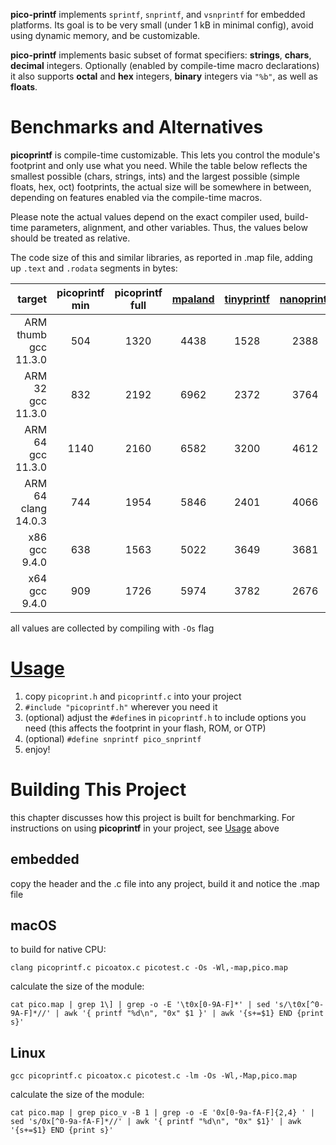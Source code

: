 **pico-printf** implements `sprintf`, `snprintf`, and `vsnprintf` for embedded platforms.  Its goal is to be very small (under 1 kB in minimal config), avoid using dynamic memory, and be customizable.

**pico-printf** implements basic subset of format specifiers: **strings**, **chars**, **decimal** integers.  Optionally (enabled by compile-time macro declarations) it also supports **octal** and **hex** integers, **binary** integers via `"%b"`, as well as **floats**.

# Benchmarks and Alternatives
**picoprintf** is compile-time customizable.  This lets you control the module's footprint and only use what you need.  While the table below reflects the smallest possible (chars, strings, ints) and the largest possible (simple floats, hex, oct) footprints, the actual size will be somewhere in between, depending on features enabled via the compile-time macros.

Please note the actual values depend on the exact compiler used, build-time parameters, alignment, and other variables.  Thus, the values below should be treated as relative.

The code size of this and similar libraries, as reported in .map file, adding up `.text` and `.rodata` segments in bytes:

|    target      | **picoprintf** min | **picoprintf** full | <a href="https://github.com/mpaland/printf">mpaland</a> | <a href="https://github.com/cjlano/tinyprintf">tinyprintf</a> | <a href="https://github.com/charlesnicholson/nanoprintf">nanoprintf</a> |
| ---: | :---: | :---: | :---: | :---: | :---: |
| ARM thumb gcc 11.3.0 |  504 | 1320 | 4438 | 1528 | 2388 |
| ARM 32 gcc 11.3.0    |  832 | 2192 | 6962 | 2372 | 3764 |
| ARM 64 gcc 11.3.0    | 1140 | 2160 | 6582 | 3200 | 4612 |
| ARM 64 clang 14.0.3  |  744 | 1954 | 5846 | 2401 | 4066 |
| x86 gcc 9.4.0        |  638 | 1563 | 5022 | 3649 | 3681 |
| x64 gcc 9.4.0        |  909 | 1726 | 5974 | 3782 | 2676 |

all values are collected by compiling with `-Os` flag

# <a href="usage">Usage</a>
1. copy `picoprint.h` and `picoprintf.c` into your project
1. `#include "picoprintf.h"` wherever you need it
1. (optional) adjust the `#define`s in `picoprintf.h` to include options you need (this affects the footprint in your flash, ROM, or OTP)
1. (optional) `#define snprintf pico_snprintf`
1. enjoy!

# Building This Project
this chapter discusses how this project is built for benchmarking.  For instructions on using **picoprintf** in your project, see [Usage](#usage) above

## embedded
copy the header and the .c file into any project, build it and notice the .map file

## macOS
to build for native CPU:

`clang picoprintf.c picoatox.c picotest.c -Os -Wl,-map,pico.map`

calculate the size of the module:

`cat pico.map | grep 1\] | grep -o -E '\t0x[0-9A-F]*' | sed 's/\t0x[^0-9A-F]*//' | awk '{ printf "%d\n", "0x" $1 }' | awk '{s+=$1} END {print s}'`

## Linux

`gcc picoprintf.c picoatox.c picotest.c -lm -Os -Wl,-Map,pico.map`

calculate the size of the module:

`cat pico.map | grep pico_v -B 1 | grep -o -E '0x[0-9a-fA-F]{2,4} ' | sed 's/0x[^0-9a-fA-F]*//' | awk '{ printf "%d\n", "0x" $1}' | awk '{s+=$1} END {print s}'`
